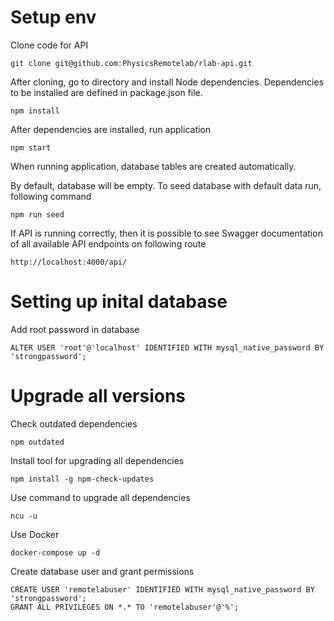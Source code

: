# Setup env

Clone code for API
```
git clone git@github.com:PhysicsRemotelab/rlab-api.git
```

After cloning, go to directory and install Node dependencies. Dependencies to be installed are defined in package.json file.
```
npm install
```

After dependencies are installed, run application
```
npm start
```

When running application, database tables are created automatically.

By default, database will be empty. To seed database with default data run, following command
```
npm run seed
```

If API is running correctly, then it is possible to see Swagger documentation of all available API endpoints on following route
```
http://localhost:4000/api/
```

# Setting up inital database
Add root password in database
```
ALTER USER 'root'@'localhost' IDENTIFIED WITH mysql_native_password BY 'strongpassword';
```

# Upgrade all versions
Check outdated dependencies
```
npm outdated
```

Install tool for upgrading all dependencies
```
npm install -g npm-check-updates
```

Use command to upgrade all dependencies
```
ncu -u
```

Use Docker
```
docker-compose up -d
```

Create database user and grant permissions
```
CREATE USER 'remotelabuser' IDENTIFIED WITH mysql_native_password BY 'strongpassword';
GRANT ALL PRIVILEGES ON *.* TO 'remotelabuser'@'%';
````